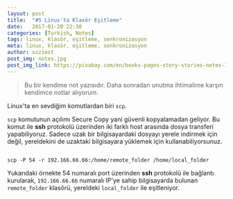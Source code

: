 ```yaml
---
layout: post
title:  "#5 Linux'ta Klasör Eşitleme"
date:   2017-01-20 22:30
categories: [Turkish, Notes]
tags: linux, klasör, eşitleme, senkronizasyon
meta: linux, klasör, eşitleme, senkronizasyon
author: ozziest
post_img: notes.jpg
post_img_link: https://pixabay.com/en/books-pages-story-stories-notes-1245690
---
```


> Bu bir kendime not yazısıdır. Daha sonradan unutma ihtimalime karşın kendimce notlar alıyorum.

Linux'ta en sevdiğim komutlardan biri `scp`.

`scp` komutunun açılımı Secure Copy yani güvenli kopyalamadan geliyor. Bu komut ile **ssh** protokolü üzerinden iki farklı host arasında dosya transferi yapabiliyoruz. Sadece uzak bir bilgisayardaki dosyayı yerele indirmek için değil, yereldekini de uzaktaki bilgisayara yüklemek için kullanabiliyorsunuz.

<pre><code class="language-js">
scp -P 54 -r 192.166.66.66:/home/remote_folder /home/local_folder
</code></pre>

Yukarıdaki örnekte 54 numaralı port üzerinden **ssh** protokolü ile bağlantı kurularak, `192.166.66.66` numaralı IP'ye sahip bilgisayarda bulunan `remote_folder` klasörü, yereldeki `local_folder` ile eşitleniyor.
